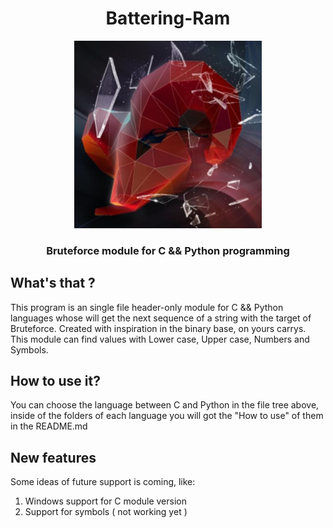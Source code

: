 <div align="center">
  <h1>Battering-Ram</h1>
  <img width="300px" src="./assets/Battering-Ram image.jpeg"/>
  <h3>Bruteforce module for C && Python programming</h3>
</div>

## What's that ?
This program is an single file header-only module for C && Python languages whose will get the next sequence of a string with the target of Bruteforce. Created with inspiration in the binary base, on yours carrys. This module can find values with Lower case, Upper case, Numbers and Symbols.

## How to use it?
You can choose the language between C and Python in the file tree above, inside of the folders of each language you will got the "How to use" of them in the README.md

## New features
Some ideas of future support is coming, like:
<ol>
  <li> Windows support for C module version</li>
  <li> Support for symbols ( not working yet )
</ol>



